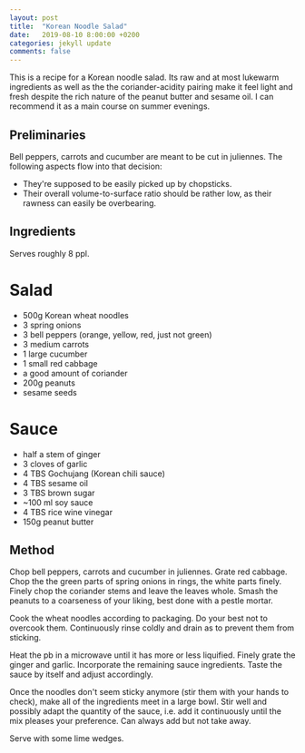 ```yaml
---
layout: post
title:  "Korean Noodle Salad"
date:   2019-08-10 8:00:00 +0200
categories: jekyll update
comments: false
---
```


This is a recipe for a Korean noodle salad. Its raw and at most lukewarm ingredients as well as the the coriander-acidity pairing make it feel light and fresh despite the rich nature of the peanut butter and sesame oil. I can recommend it as a main course on summer evenings.

## Preliminaries
Bell peppers, carrots and cucumber are meant to be cut in juliennes. The following aspects flow into that decision:
- They're supposed to be easily picked up by chopsticks.
- Their overall volume-to-surface ratio should be rather low, as their rawness can easily be overbearing.

## Ingredients
Serves roughly 8 ppl.

# Salad
- 500g Korean wheat noodles
- 3 spring onions
- 3 bell peppers (orange, yellow, red, just not green)
- 3 medium carrots
- 1 large cucumber
- 1 small red cabbage
- a good amount of coriander
- 200g peanuts
- sesame seeds    

# Sauce
- half a stem of ginger
- 3 cloves of garlic
- 4 TBS Gochujang (Korean chili sauce)
- 4 TBS sesame oil
- 3 TBS brown sugar
- ~100 ml soy sauce
- 4 TBS rice wine vinegar
- 150g peanut butter

## Method
Chop bell peppers, carrots and cucumber in juliennes. Grate red cabbage. Chop the the green parts of spring onions in rings, the white parts finely. Finely chop the coriander stems and leave the leaves whole.
Smash the peanuts to a coarseness of your liking, best done with a pestle mortar.

Cook the wheat noodles according to packaging. Do your best not to overcook them. Continuously rinse coldly and drain as to prevent them from sticking.

Heat the pb in a microwave until it has more or less liquified. Finely grate the ginger and garlic. Incorporate the remaining sauce ingredients. Taste the sauce by itself and adjust accordingly.

Once the noodles don't seem sticky anymore (stir them with your hands to check), make all of the ingredients meet in a large bowl. Stir well and possibly adapt the quantity of the sauce, i.e. add it continuously until the mix pleases your preference. Can always add but not take away.

Serve with some lime wedges.
